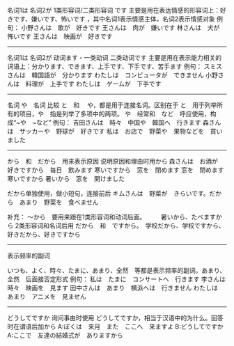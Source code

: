 名词1は     名词2が    1类形容词/二类形容词 です
主要是用在表达情感的形容词上：好きです、嫌いです、怖いです ，其中名词1表示情感主体，名词2表示情感对象
例句：
小野さんは　歌が　好きです
王さんは　肉が　嫌いです
林さんは　犬が　怖いです
王さんは　映画が　好きです

---
名词1は     名词2が     动词ます・一类动词 二类动词です
主要是用在表示能力相关的词语上：分かります、できます、上手です、下手です、苦手ます
例句：
スミスさんは　韓国語が　分かります
わたしは　コンピュータが　できません
小野さんは　料理が　上手です
わたしは　ゲームが　下手です

---
名词 や　名词
比较 と　和 　や，都是用于连接名词。区别在于 と　用于列举所有的项目，や　指是列举了多项中的两项。
や　经常和　など　呼应使用，构成“~や　~など”
例句：
吉田さんは　時々　中国や　韓国へ　行きます
森さんは　サッカーや　野球が　好きです
私は　お店で　野菜や　果物などを　買いました

---
から　和　だから　用来表示原因
说明原因和理由时用から 
森さんは　お酒が　好きですから　毎日　飲みます
寒いですから　窓を　閉めます
窓を　閉めます　寒いですから
暑いから　窓を　開けました

だから单独使用，做小短句，连接前后
キムさんは　野菜が　きらいです。だから　あまり　野菜を　食べません

补充：
～から　要用来跟在1类形容词和动词后面。　　　暑いから、たべますから
        2类形容词和名词后用 だから　和　ですから。　学校だから、学校ですから、好きだから、好きですから

---
表示频率的副词

いつも、よく、時々、たまに、あまり、全然　等都是表示频率的副词。あまり、全然　后面接否定形式
例句：
私は　たまに　コンサートへ　行きます
李さんは　時々　映画を　見ます
田中さんは　あまり　横浜へは　行きません
わたしは　あまり　アニメを　見ません

---
どうしてですか
询问事由时使用 どうしてですか，相当于汉语中的为什么。回答时在谓语后加から
A:ぼくは　来月　また　ここへ　来ますよ
B:どうしてですか
A:ここで　友達の結婚式が　ありますから
